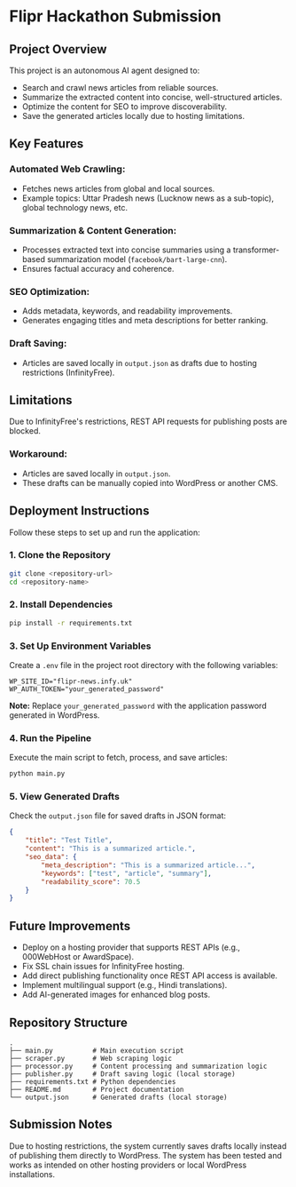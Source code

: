 # Flipr Hackathon Submission

## Project Overview
This project is an autonomous AI agent designed to:

- Search and crawl news articles from reliable sources.
- Summarize the extracted content into concise, well-structured articles.
- Optimize the content for SEO to improve discoverability.
- Save the generated articles locally due to hosting limitations.

## Key Features
### Automated Web Crawling:
- Fetches news articles from global and local sources.
- Example topics: Uttar Pradesh news (Lucknow news as a sub-topic), global technology news, etc.

### Summarization & Content Generation:
- Processes extracted text into concise summaries using a transformer-based summarization model (`facebook/bart-large-cnn`).
- Ensures factual accuracy and coherence.

### SEO Optimization:
- Adds metadata, keywords, and readability improvements.
- Generates engaging titles and meta descriptions for better ranking.

### Draft Saving:
- Articles are saved locally in `output.json` as drafts due to hosting restrictions (InfinityFree).

## Limitations
Due to InfinityFree's restrictions, REST API requests for publishing posts are blocked.

### Workaround:
- Articles are saved locally in `output.json`.
- These drafts can be manually copied into WordPress or another CMS.

## Deployment Instructions
Follow these steps to set up and run the application:

### 1. Clone the Repository
```bash
git clone <repository-url>
cd <repository-name>
```

### 2. Install Dependencies
```bash
pip install -r requirements.txt
```

### 3. Set Up Environment Variables
Create a `.env` file in the project root directory with the following variables:

```text
WP_SITE_ID="flipr-news.infy.uk"
WP_AUTH_TOKEN="your_generated_password"
```
**Note:** Replace `your_generated_password` with the application password generated in WordPress.

### 4. Run the Pipeline
Execute the main script to fetch, process, and save articles:
```bash
python main.py
```

### 5. View Generated Drafts
Check the `output.json` file for saved drafts in JSON format:

```json
{
    "title": "Test Title",
    "content": "This is a summarized article.",
    "seo_data": {
        "meta_description": "This is a summarized article...",
        "keywords": ["test", "article", "summary"],
        "readability_score": 70.5
    }
}
```

## Future Improvements
- Deploy on a hosting provider that supports REST APIs (e.g., 000WebHost or AwardSpace).
- Fix SSL chain issues for InfinityFree hosting.
- Add direct publishing functionality once REST API access is available.
- Implement multilingual support (e.g., Hindi translations).
- Add AI-generated images for enhanced blog posts.

## Repository Structure
```
.
├── main.py          # Main execution script
├── scraper.py       # Web scraping logic
├── processor.py     # Content processing and summarization logic
├── publisher.py     # Draft saving logic (local storage)
├── requirements.txt # Python dependencies
├── README.md        # Project documentation
└── output.json      # Generated drafts (local storage)
```

## Submission Notes
Due to hosting restrictions, the system currently saves drafts locally instead of publishing them directly to WordPress. The system has been tested and works as intended on other hosting providers or local WordPress installations.

